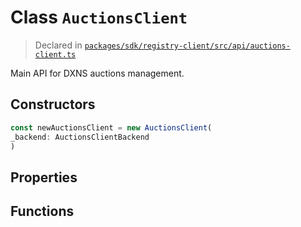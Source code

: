 # Class `AuctionsClient`
> Declared in [`packages/sdk/registry-client/src/api/auctions-client.ts`](https://github.com/dxos/protocols/blob/main/packages/sdk/registry-client/src/api/auctions-client.ts#L15)

Main API for DXNS auctions management.

## Constructors
```ts
const newAuctionsClient = new AuctionsClient(
_backend: AuctionsClientBackend
)
```

## Properties

## Functions
